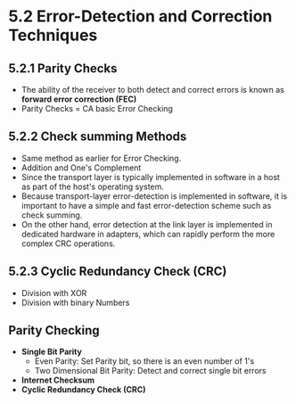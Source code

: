 # 5.2 Error-Detection and Correction Techniques
## 5.2.1 Parity Checks
- The ability of the receiver to both detect and correct errors is known as **forward error correction (FEC)**
- Parity Checks = CA basic Error Checking
## 5.2.2 Check summing Methods
- Same method as earlier for Error Checking. 
- Addition and One's Complement
- Since the transport layer is typically implemented in software in a host as part of the host's operating system. 
- Because transport-layer error-detection is implemented in software, it is important to have a simple and fast error-detection scheme such as check summing. 
- On the other hand, error detection at the link layer is implemented in dedicated hardware in adapters, which can rapidly perform the more complex CRC operations. 
## 5.2.3 Cyclic Redundancy Check (CRC)
- Division with XOR
- Division with binary Numbers


## Parity Checking
- **Single Bit Parity**
	- Even Parity: Set Parity bit, so there is an even number of 1's
	- Two Dimensional Bit Parity: Detect and correct single bit errors
- **Internet Checksum**
- **Cyclic Redundancy Check (CRC)**
